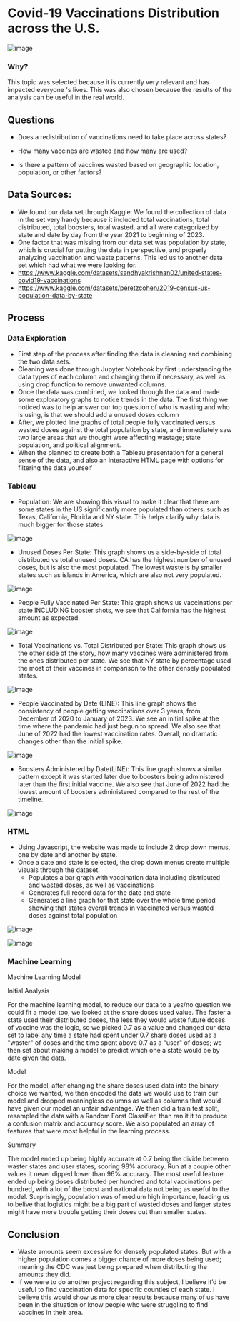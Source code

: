 # Covid-19 Vaccinations Distribution across the U.S.
![image](https://user-images.githubusercontent.com/111723067/214435454-0d983867-b753-427f-bf8d-bd6a5254b933.png)

### Why?
This topic was selected because it is currently very relevant and has impacted everyone 's lives. This was also chosen because the results of the analysis can be useful in the real world.

## Questions
- Does a redistribution of vaccinations need to take place across states?

- How many vaccines are wasted and how many are used?

- Is there a pattern of vaccines wasted based on geographic location, population, or other factors?

## Data Sources:
- We found our data set through Kaggle. We found the collection of data in the set very handy because it included total vaccinations, total distributed, total boosters, total wasted, and all were categorized by state and date by day from the year 2021 to beginning of 2023. 
- One factor that was missing from our data set was population by state, which is crucial for putting the data in perspective, and properly analyzing vaccination and waste patterns. This led us to another data set which had what we were looking for.
- https://www.kaggle.com/datasets/sandhyakrishnan02/united-states-covid19-vaccinations
- https://www.kaggle.com/datasets/peretzcohen/2019-census-us-population-data-by-state

## Process
### Data Exploration
- First step of the process after finding the data is cleaning and combining the two data sets.
- Cleaning was done through Jupyter Notebook by first understanding the data types of each column and changing them if necessary, as well as using drop function to remove unwanted columns.
- Once the data was combined, we looked through the data and made some exploratory graphs to notice trends in the data. The first thing we noticed was to
help answer our top question of who is wasting and who is using, is that we should add a unused doses column
- After, we plotted line graphs of total people fully vaccinated versus wasted doses against the total population by state, and immediately saw two large areas
that we thought were affecting wastage; state population, and political alignment.
- When the planned to create both a Tableau presentation for a general sense of the data, and also an interactive HTML page with options for filtering the data 
yourself

### Tableau
- Population: We are showing this visual to make it clear that there are some states in the US significantly more populated than others, such as Texas, California, Florida and NY state. This helps clarify why data is much bigger for those states.

![image](https://user-images.githubusercontent.com/111723067/217965248-329a3328-39c9-42ff-9ef1-5f136a393684.png)

- Unused Doses Per State: This graph shows us a side-by-side of total distributed vs total unused doses. CA has the highest number of unused doses, but is also the most populated. The lowest waste is by smaller states such as islands in America, which are also not very populated.

![image](https://user-images.githubusercontent.com/111723067/217965440-e12dcb49-88a9-4183-b813-3a465f3a0bad.png)

- People Fully Vaccinated Per State: This graph shows us vaccinations per state INCLUDING booster shots, we see that California has the highest amount as expected. 

![image](https://user-images.githubusercontent.com/111723067/217965736-80cdc812-8caa-4d7a-9cab-4453a34ab15a.png)

- Total Vaccinations vs. Total Distributed per State: This graph shows us the other side of the story, how many vaccines were administered from the ones distributed per state. We see that NY state by percentage used the most of their vaccines in comparison to the other densely populated states.

![image](https://user-images.githubusercontent.com/111723067/217966001-9b29e0c4-007b-479d-b3db-2cb42f85f7da.png)

- People Vaccinated by Date (LINE): This line graph shows the consistency of people getting vaccinations over 3 years, from December of 2020 to January of 2023. We see an initial spike at the time where the pandemic had just begun to spread. We also see that June of 2022 had the lowest vaccination rates. Overall, no dramatic changes other than the initial spike.

![image](https://user-images.githubusercontent.com/111723067/217966054-edd9afb3-60f3-4528-ab45-e6737a9f4849.png)

- Boosters Administered by Date(LINE): This line graph shows a similar pattern except it was started later due to boosters being administered later than the first initial vaccine. We also see that June of 2022 had the lowest amount of boosters administered compared to the rest of the timeline. 

![image](https://user-images.githubusercontent.com/111723067/217966106-d661c2fa-3bb4-4f1e-a060-02fbe1fd00ec.png)

### HTML
- Using Javascript, the website was made to include 2 drop down menus, one by date and another by state.
- Once a date and state is selected, the drop down menus create multiple visuals through the dataset.
  - Populates a bar graph with vaccination data including distributed and wasted doses, as well as vaccinations
  - Generates full record data for the date and state
  - Generates a line graph for that state over the whole time period showing that states overall trends in vaccinated versus wasted doses against total population

![image](https://user-images.githubusercontent.com/111723067/217967729-431058c3-392d-44a9-802b-6b2bc09b09fc.png)

![image](https://user-images.githubusercontent.com/111723067/217967672-7fc5b3c1-2877-4506-8305-378cf7c315b0.png)

### Machine Learning
Machine Learning Model

Initial Analysis

For the machine learning model, to reduce our data to a yes/no question we could fit a model too, we looked at the share doses used value.
The faster a state used their distributed doses, the less they would waste future doses of vaccine was the logic, so we picked 0.7 as
a value and changed our data set to label any time a state had spent under 0.7 share doses used as a "waster" of doses and the time
spent above 0.7 as a "user" of doses; we then set about making a model to predict which one a state would be by date given the data.

Model

For the model, after changing the share doses used data into the binary choice we wanted, we then encoded the data we would use to train 
our model and dropped meaningless columns as well as columns that would have given our model an unfair advantage. We then did a train
test split, resampled the data with a Random Forst Classifier, than ran it it to produce a confusion matrix and accuracy score.
We also populated an array of features that were most helpful in the learning process.

Summary 

The model ended up being highly accurate at 0.7 being the divide between waster states and user states, scoring 98% accuracy.
Run at a couple other values it never dipped lower than 96% accuracy. The most useful feature ended up being doses distributed per hundred
and total vaccinations per hundred, with a lot of the boost and national data not being as useful to the model. Surprisingly, population
was of medium high importance, leading us to belive that logistics might be a big part of wasted doses and larger states might have more 
trouble getting their doses out than smaller states.

## Conclusion
- Waste amounts seem excessive for densely populated states. But with a higher population comes a bigger chance of more doses being used; meaning the CDC was just being prepared when distributing the amounts they did. 
- If we were to do another project regarding this subject, I believe it’d be useful to find vaccination data for specific counties of each state. I believe this would show us more clear results because many of us have been in the situation or know people who were struggling to find vaccines in their area. 
